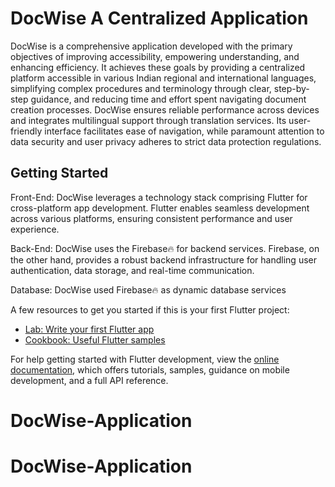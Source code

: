 # DocWise A Centralized Application 

  DocWise is a comprehensive application developed with the primary objectives of improving accessibility, empowering understanding, and enhancing efficiency. It achieves these goals by providing a centralized platform accessible in various Indian regional and international languages, simplifying complex procedures and terminology through clear, step-by-step guidance, and reducing time and effort spent navigating document creation processes.
  DocWise ensures reliable performance across devices and integrates multilingual support through translation services. Its user-friendly interface facilitates ease of navigation, while paramount attention to data security and user privacy adheres to strict data protection regulations.

## Getting Started

Front-End:
DocWise leverages a technology stack comprising Flutter for cross-platform app
development. Flutter enables seamless development across various platforms, ensuring consistent performance and user experience.

Back-End:
DocWise uses the Firebase🔥 for backend services. Firebase, on the other hand, provides a
robust backend infrastructure for handling user authentication, data storage, and real-time communication.

Database:
DocWise used Firebase🔥 as dynamic database services

A few resources to get you started if this is your first Flutter project:

- [Lab: Write your first Flutter app](https://docs.flutter.dev/get-started/codelab)
- [Cookbook: Useful Flutter samples](https://docs.flutter.dev/cookbook)

For help getting started with Flutter development, view the
[online documentation](https://docs.flutter.dev/), which offers tutorials,
samples, guidance on mobile development, and a full API reference.
# DocWise-Application
# DocWise-Application

